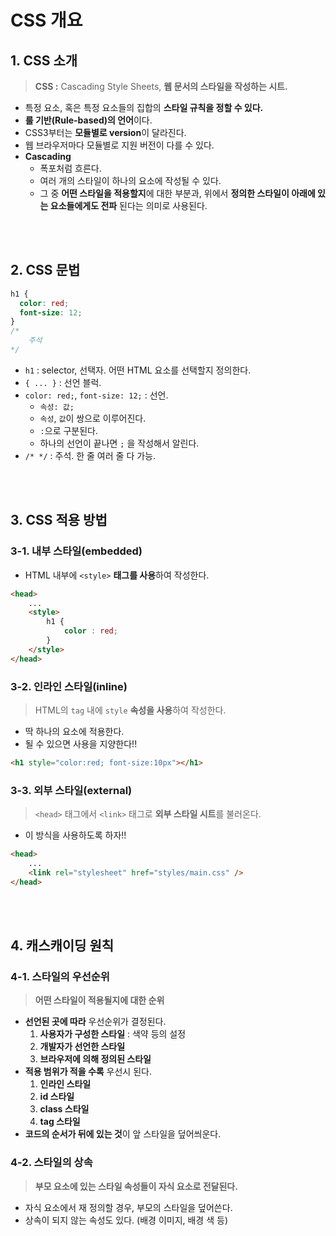 # CSS 개요
## 1. CSS 소개

> **CSS :** Cascading Style Sheets, **웹 문서의 스타일을 작성하는 시트.**

- 특정 요소, 혹은 특정 요소들의 집합의 **스타일 규칙을 정할 수 있다.**
- **룰 기반(Rule-based)의 언어**이다.
- CSS3부터는 **모듈별로 version**이 달라진다.
- 웹 브라우저마다 모듈별로 지원 버전이 다를 수 있다.
- **Cascading**
    - 폭포처럼 흐른다.
    - 여러 개의 스타일이 하나의 요소에 작성될 수 있다.
    - 그 중 **어떤 스타일을 적용할지**에 대한 부분과, 위에서 **정의한 스타일이 아래에 있는 요소들에게도 전파** 된다는 의미로 사용된다.
<br>
<br>

## 2. CSS 문법

```css
h1 {
  color: red;
  font-size: 12;
}
/*
	주석
*/
```

- `h1` : selector, 선택자. 어떤 HTML 요소를 선택할지 정의한다.
- `{ ... }` : 선언 블럭.
- `color: red;`, `font-size: 12;` : 선언.
    - `속성: 값;`
    - `속성`, `값`이 쌍으로 이루어진다.
    - `:`으로 구분된다.
    - 하나의 선언이 끝나면 `;` 을 작성해서 알린다.
- `/* */` : 주석. 한 줄 여러 줄 다 가능.
<br>
<br>

## 3. CSS 적용 방법

### 3-1. 내부 스타일(embedded)

- HTML 내부에 `<style>` **태그를 사용**하여 작성한다.

```html
<head>
    ...
    <style>
        h1 {
            color : red;
        }
    </style>
</head>
```

### 3-2. 인라인 스타일(inline)

> HTML의 `tag` 내에 `style` **속성을 사용**하여 작성한다.

- 딱 하나의 요소에 적용한다.
- 될 수 있으면 사용을 지양한다!!

```html
<h1 style="color:red; font-size:10px"></h1>
```

### 3-3. 외부 스타일(external)

> `<head>` 태그에서 `<link>` 태그로 **외부 스타일 시트**를 불러온다.

- 이 방식을 사용하도록 하자!!

```html
<head>
    ...
    <link rel="stylesheet" href="styles/main.css" />
</head>
```
<br>
<br>

## 4. 캐스캐이딩 원칙

### 4-1. 스타일의 우선순위

> **어떤 스타일이 적용될지에 대한 순위**

- **선언된 곳에 따라** 우선순위가 결정된다.
    1. **사용자가 구성한 스타일** : 색약 등의 설정
    2. **개발자가 선언한 스타일**
    3. **브라우저에 의해 정의된 스타일**
- **적용 범위가 적을 수록** 우선시 된다.
    1. **인라인 스타일**
    2. **id 스타일**
    3. **class 스타일**
    4. **tag 스타일**
- **코드의 순서가 뒤에 있는 것**이 앞 스타일을 덮어씌운다.

### 4-2. 스타일의 상속

> **부모 요소에 있는 스타일 속성들이 자식 요소로 전달된다.**

- 자식 요소에서 재 정의할 경우, 부모의 스타일을 덮어쓴다.
- 상속이 되지 않는 속성도 있다. (배경 이미지, 배경 색 등)
<br>
